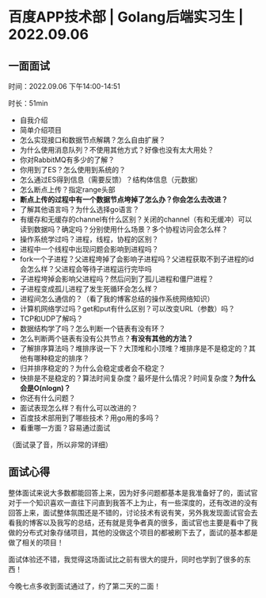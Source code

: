 # 百度APP技术部 | Golang后端实习生 | 2022.09.06

## 一面面试

时间：2022.09.06 下午14:00-14:51

时长：51min

- 自我介绍
- 简单介绍项目
- 怎么实现接口和数据节点解耦？怎么自由扩展？
- 为什么使用消息队列？不使用其他方式？好像也没有太大用处？
- 你对RabbitMQ有多少的了解？
- 你用到了ES？怎么使用到系统的？
- 怎么通过ES得到信息（需要反馈）？结构体信息（元数据）
- 怎么断点上传？指定range头部
- **断点上传的过程中有一个数据节点垮掉了怎么办？你会怎么去改进？**
- 了解其他语言吗？为什么选择go语言？
- 有缓存和无缓存的channel有什么区别？关闭的channel（有和无缓冲）可以读到数据吗？确定吗？分别使用什么场景？多个协程访问会怎么样？
- 操作系统学过吗？进程，线程，协程的区别？
- 进程中一个线程中出现问题会影响到进程吗？
- fork一个子进程？父进程垮掉了会影响子进程吗？父进程获取不到子进程的id会怎么样？父进程会等待子进程运行完毕吗
- 子进程垮掉会影响父进程吗？然后问到了孤儿进程和僵尸进程？
- 子进程变成孤儿进程了发生死循环会怎么样？
- 进程间怎么通信的？（看了我的博客总结的操作系统网络知识）
- 计算机网络学过吗？get和put有什么区别？可以改变URL（参数）吗？
- TCP和UDP了解吗？
- 数据结构学了吗？怎么判断一个链表有没有环？
- 怎么判断两个链表有没有公共节点？**有没有其他的方法？**
- 了解排序算法吗？堆排序说一下？大顶堆和小顶堆？堆排序是不是稳定的？其他有哪种稳定的排序？
- 归并排序稳定的？为什么会稳定或者会不稳定？
- 快排是不是稳定的？算法时间复杂度？最坏是什么情况？时间复杂度？**为什么会是O(nlogn)？**
- 你还有什么问题？
- 面试表现怎么样？有什么可以改进的？
- 百度技术部用到了哪些技术？用go用的多吗？
- 看重哪一方面？容易通过面试

（面试录了音，所以非常的详细）

## 面试心得

整体面试来说大多数都能回答上来，因为好多问题都基本是我准备好了的，面试官对于一个知识喜欢一直往下问直到我答不上为止，有一些深度的，还有改进的没有回答上来，面试整体氛围还是不错的，讨论技术有说有笑，另外我发现面试官会去看我的博客以及我写的总结，还有就是竞争者真的很多，面试官也主要是看中了我做的分布式对象存储项目，其他的没做这个项目的都被刷下去了，面试的基本都是做了相关的项目！

面试体验还不错，我觉得这场面试比之前有很大的提升，同时也学到了很多的东西！

今晚七点多收到面试通过了，约了第二天的二面！
